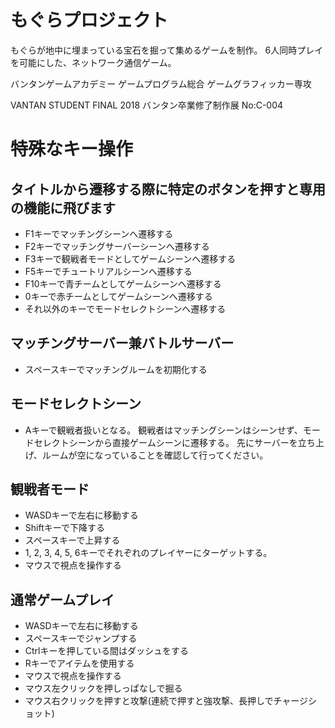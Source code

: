 # もぐらプロジェクト
もぐらが地中に埋まっている宝石を掘って集めるゲームを制作。
6人同時プレイを可能にした、ネットワーク通信ゲーム。

バンタンゲームアカデミー
ゲームプログラム総合
ゲームグラフィッカー専攻

VANTAN STUDENT FINAL 2018 バンタン卒業修了制作展
No:C-004


# 特殊なキー操作
## タイトルから遷移する際に特定のボタンを押すと専用の機能に飛びます
* F1キーでマッチングシーンへ遷移する
* F2キーでマッチングサーバーシーンへ遷移する
* F3キーで観戦者モードとしてゲームシーンへ遷移する
* F5キーでチュートリアルシーンへ遷移する
* F10キーで青チームとしてゲームシーンへ遷移する
* 0キーで赤チームとしてゲームシーンへ遷移する
* それ以外のキーでモードセレクトシーンへ遷移する
  
## マッチングサーバー兼バトルサーバー
* スペースキーでマッチングルームを初期化する

## モードセレクトシーン
* Aキーで観戦者扱いとなる。
観戦者はマッチングシーンはシーンせず、モードセレクトシーンから直接ゲームシーンに遷移する。
先にサーバーを立ち上げ、ルームが空になっていることを確認して行ってください。

## 観戦者モード
* WASDキーで左右に移動する
* Shiftキーで下降する
* スペースキーで上昇する
* 1, 2, 3, 4, 5, 6キーでそれぞれのプレイヤーにターゲットする。
* マウスで視点を操作する

## 通常ゲームプレイ
* WASDキーで左右に移動する
* スペースキーでジャンプする
* Ctrlキーを押している間はダッシュをする
* Rキーでアイテムを使用する
* マウスで視点を操作する
* マウス左クリックを押しっぱなしで掘る
* マウス右クリックを押すと攻撃(連続で押すと強攻撃、長押しでチャージショット)
